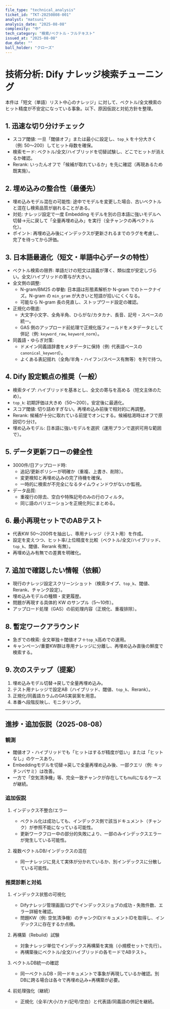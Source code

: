 ```yaml
---
file_type: "technical_analysis"
ticket_id: "TKT-20250808-001"
analyst: "matsuni"
analysis_date: "2025-08-08"
complexity: "中"
tech_category: "検索/ベクトル・フルテキスト"
issued_at: "2025-08-08"
due_date: ""
ball_holder: "クローズ"
---
```


# 技術分析: Dify ナレッジ検索チューニング

本件は「短文（単語）リスト中心のナレッジ」に対して、ベクトル/全文検索のヒット精度が不安定になっている事象。以下、原因仮説と対処方針を整理。

## 1. 迅速な切り分けチェック
- スコア閾値: 一旦「閾値オフ」または最小に設定し、`top_k` を十分大きく（例: 50〜200）してヒット母数を確保。
- 検索モード: ベクトル/全文/ハイブリッドを切替試験し、どこでヒットが消えるか確認。
- Rerank: いったんオフで「候補が取れているか」を先に確認（再現あるため既実施）。

## 2. 埋め込みの整合性（最優先）
- 埋め込みモデル混在の可能性: 途中でモデルを変更した場合、古いベクトルと混在し検索品質が崩れることがある。
- 対処: ナレッジ設定で一度 Embedding モデルを別の日本語に強いモデルへ切替→元に戻して「全量再埋め込み」を実行（全チャンクの再ベクトル化）。
- ポイント: 再埋め込み後にインデックスが更新されるまでのラグを考慮し、完了を待ってから評価。

## 3. 日本語最適化（短文・単語中心データの特性）
- ベクトル検索の限界: 単語だけの短文は語義が薄く、類似度が安定しづらい。全文/ハイブリッドの寄与が大きい。
- 全文側の調整:
  - N-gram/BM25 の挙動: 日本語は形態素解析か N-gram でのトークナイズ。N-gram の `min_gram` が大きいと短語が拾いにくくなる。
  - 可能なら N-gram 長の見直し、ストップワード設定の確認。
- 正規化の徹底:
  - 大文字小文字、全角半角、ひらがな/カタカナ、長音、記号・スペースの統一。
  - GAS 側のアップロード前処理で正規化版フィールドをメタデータとして併記（例: `keyword_raw`, `keyword_norm`）。
- 同義語・ゆらぎ対策:
  - ドメイン同義語辞書をメタデータに保持（例: 代表語ベースの `canonical_keyword`）。
  - よくある表記揺れ（全角/半角・ハイフン/スペース有無等）を列で持つ。

## 4. Dify 設定観点の推奨（一般）
- 検索タイプ: ハイブリッドを基本とし、全文の寄与を高める（短文主体のため）。
- `top_k`: 初期評価は大きめ（50〜200）。安定後に最適化。
- スコア閾値: 切り詰めすぎない。再埋め込み前後で相対的に再調整。
- Rerank: 候補が十分に取れている前提でオンにする。候補枯渇時はオフで原因切り分け。
- 埋め込みモデル: 日本語に強いモデルを選択（運用プランで選択可用な範囲で）。

## 5. データ更新フローの健全性
- 3000件/日アップロード時:
  - 追記/更新ポリシーが明確か（重複、上書き、削除）。
  - 変更検知と再埋め込みの完了待機を確保。
  - 一時的に検索が不完全になるタイムウィンドウがないか監視。
- データ品質:
  - 重複行の除去、空白や特殊記号のみの行のフィルタ。
  - 同じ語のバリエーションを正規化列にまとめる。

## 6. 最小再現セットでのABテスト
- 代表KW 50〜200件を抽出し、専用ナレッジ（テスト用）を作成。
- 設定を変えつつ、ヒット率/上位精度を比較（ベクトル/全文/ハイブリッド、`top_k`、閾値、Rerank 有無）。
- 再埋め込み有無での差異を明確化。

## 7. 追加で確認したい情報（依頼）
- 現行のナレッジ設定スクリーンショット（検索タイプ、`top_k`、閾値、Rerank、チャンク設定）。
- 埋め込みモデルの種類・変更履歴。
- 問題が再現する具体的 KW のサンプル（5〜10件）。
- アップロード処理（GAS）の前処理内容（正規化、重複排除）。

## 8. 暫定ワークアラウンド
- 急ぎでの検索: 全文単独＋閾値オフ＋`top_k`高めでの運用。
- キャンペーン/重要KW群は専用ナレッジに分離し、再埋め込み直後の鮮度で検索する。

## 9. 次のステップ（提案）
1) 埋め込みモデル切替→戻しで全量再埋め込み。
2) テスト用ナレッジで設定AB（ハイブリッド、閾値、`top_k`、Rerank）。
3) 正規化/同義語カラムのGAS実装案を用意。
4) 本番へ段階反映し、モニタリング。

---

## 進捗・追加仮説（2025-08-08）

### 観測
- 閾値オフ・ハイブリッドでも「ヒットはするが精度が低い」または「ヒットなし」のケースあり。
- Embeddingモデルを切替→戻しで全量再埋め込み後、一部クエリ（例: キッチンバサミ）は改善。
- 一方で「空気清浄機」等、完全一致チャンクが存在してもnullになるケースが継続。

### 追加仮説
1) インデックス不整合/エラー
   - ベクトル化は成功しても、インデックス側で該当ドキュメント（チャンク）が参照不能になっている可能性。
   - 更新ワークフロー中の部分的失敗により、一部のみインデックスエラーが発生している可能性。

2) 複数ベクトルDB/インデックスの混在
   - 同一ナレッジに見えて実体が分かれているか、別インデックスに分散している可能性。

### 推奨診断と対処
1) インデックス状態の可視化
   - Difyナレッジ管理画面/ログでインデックスジョブの成功・失敗件数、エラー詳細を確認。
   - 問題KW（例: 空気清浄機）のチャンクID/ドキュメントIDを取得し、インデックスに存在するか点検。

2) 再構築（Rebuild）試験
   - 対象ナレッジ単位でインデックス再構築を実施（小規模セットで先行）。
   - 再構築後にベクトル/全文/ハイブリッドの各モードでABテスト。

3) ベクトルDB統一の確認
   - 同一ベクトルDB・同一ドキュメントで事象が再現しているか確認。別DBに跨る場合は各々で再埋め込み+再構築が必要。

4) 前処理強化（継続）
   - 正規化（全半/大小/カナ/記号/空白）と代表語/同義語の併記を継続。
